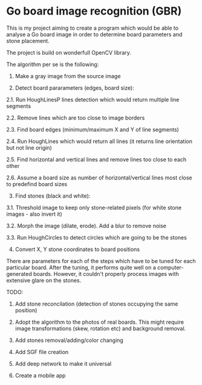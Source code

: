 # Go board image recognition (GBR)

This is my project aiming to create a program which would be able to analyse a Go board image in order to determine board parameters and stone placement. 

The project is build on wonderfull OpenCV library.

The algorithm per se is the following:

1. Make a gray image from the source image

1. Detect board pararameters (edges, board size):

  2.1. Run HoughLinesP lines detection which would return multiple line segments
  
  2.2. Remove lines which are too close to image borders
  
  2.3. Find board edges (minimum/maximum X and Y of line segments)
  
  2.4. Run HoughLines which would return all lines (it returns line orientation but not line origin)
  
  2.5. Find horizontal and vertical lines and remove lines too close to each other
  
  2.6. Assume a board size as number of horizontal/vertical lines most close to predefind board sizes
  
3. Find stones (black and white):

  3.1. Threshold image to keep only stone-related pixels (for white stone images - also invert it)
  
  3.2. Morph the image (dilate, erode). Add a blur to remove noise
  
  3.3. Run HoughCircles to detect circles which are going to be the stones
  
4. Convert X, Y stone coordinates to board positions

There are parameters for each of the steps which have to be tuned for each particular board. After the tuning, it performs quite well on a computer-generated boards. However, it couldn't properly process images with extensive glare on the stones.

TODO:
1. Add stone reconcilation (detection of stones occupying the same position)

2. Adopt the algorithm to the photos of real boards. This might require image transformations (skew, rotation etc) and background removal.

3. Add stones removal/adding/color changing

4. Add SGF file creation

5. Add deep network to make it universal

6. Create a mobile app
